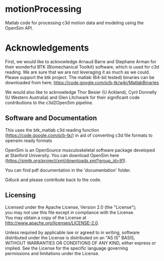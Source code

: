 motionProcessing
================
Matlab code for processing c3d motion data and modeling using the OpenSim API. 


# Acknowledgements # 

First, we would like to acknowledge Arnaud Barre and Stephane Arman for their wonderful BTK (Biomechanical Toolkit) software, which is used for c3d reading. We are sure that we are not leveraging it as much as we could. Please support the btk project. The matlab (64-bit tested) binaries can be downloaded from here; https://code.google.com/p/b-tk/wiki/MatlabBinaries

We would also like to acknowledge Thor Besier (U Ackland), Cyril Donnelly (U Western Australia) and Glen Litchwark for their significant code contributions to the c3d2OpenSim pipeline. 

## Software and Documentation ##



This uses the btk_matlab c3d reading function (https://code.google.com/p/b-tk/) in aid of converting c3d file formats to opensim ready formats

OpenSim is an OpenSource musculoskeletal software package developed at Stanford University. You can download OpenSim here (https://simtk.org/project/xml/downloads.xml?group_id=91).

You can find pdf documentation in the 'documentation' folder. 

Gdluck and please contribute back to the code. 

## Licensing ##
Licensed under the Apache License, Version 2.0 (the "License");         
you may not use this file except in compliance with the License.        
You may obtain a copy of the License at                                 
http://www.apache.org/licenses/LICENSE-2.0.                             
                                                                         
Unless required by applicable law or agreed to in writing, software     
distributed under the License is distributed on an "AS IS" BASIS,       
WITHOUT WARRANTIES OR CONDITIONS OF ANY KIND, either express or         
implied. See the License for the specific language governing            
permissions and limitations under the License.                          
